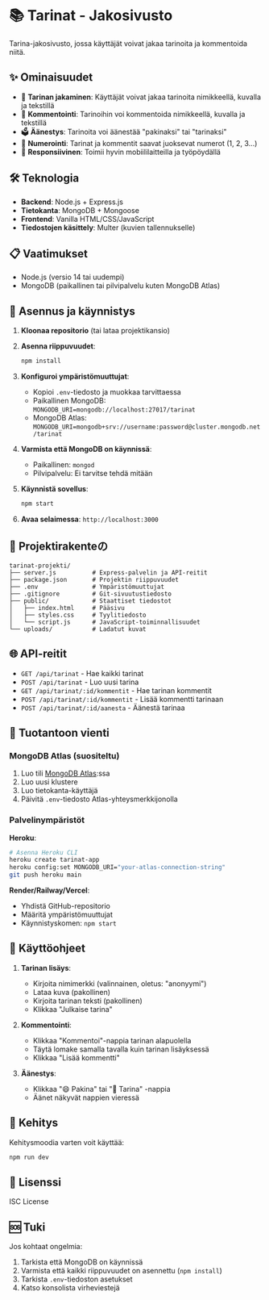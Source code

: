 # 📚 Tarinat - Jakosivusto

Tarina-jakosivusto, jossa käyttäjät voivat jakaa tarinoita ja kommentoida niitä.

## ✨ Ominaisuudet

- 📝 **Tarinan jakaminen**: Käyttäjät voivat jakaa tarinoita nimikkeellä, kuvalla ja tekstillä
- 💬 **Kommentointi**: Tarinoihin voi kommentoida nimikkeellä, kuvalla ja tekstillä
- 🗳️ **Äänestys**: Tarinoita voi äänestää "pakinaksi" tai "tarinaksi"
- 🔢 **Numerointi**: Tarinat ja kommentit saavat juoksevat numerot (1, 2, 3...)
- 📱 **Responsiivinen**: Toimii hyvin mobiililaitteilla ja työpöydällä

## 🛠️ Teknologia

- **Backend**: Node.js + Express.js
- **Tietokanta**: MongoDB + Mongoose
- **Frontend**: Vanilla HTML/CSS/JavaScript
- **Tiedostojen käsittely**: Multer (kuvien tallennukselle)

## 📋 Vaatimukset

- Node.js (versio 14 tai uudempi)
- MongoDB (paikallinen tai pilvipalvelu kuten MongoDB Atlas)

## 🚀 Asennus ja käynnistys

1. **Kloonaa repositorio** (tai lataa projektikansio)

2. **Asenna riippuvuudet**:
   ```bash
   npm install
   ```

3. **Konfiguroi ympäristömuuttujat**:
   - Kopioi `.env`-tiedosto ja muokkaa tarvittaessa
   - Paikallinen MongoDB: `MONGODB_URI=mongodb://localhost:27017/tarinat`
   - MongoDB Atlas: `MONGODB_URI=mongodb+srv://username:password@cluster.mongodb.net/tarinat`

4. **Varmista että MongoDB on käynnissä**:
   - Paikallinen: `mongod`
   - Pilvipalvelu: Ei tarvitse tehdä mitään

5. **Käynnistä sovellus**:
   ```bash
   npm start
   ```

6. **Avaa selaimessa**: `http://localhost:3000`

## 📁 Projektirakenteの

```
tarinat-projekti/
├── server.js          # Express-palvelin ja API-reitit
├── package.json       # Projektin riippuvuudet
├── .env               # Ympäristömuuttujat
├── .gitignore         # Git-sivuutustiedosto
├── public/            # Staattiset tiedostot
│   ├── index.html     # Pääsivu
│   ├── styles.css     # Tyylitiedosto
│   └── script.js      # JavaScript-toiminnallisuudet
└── uploads/           # Ladatut kuvat
```

## 🌐 API-reitit

- `GET /api/tarinat` - Hae kaikki tarinat
- `POST /api/tarinat` - Luo uusi tarina
- `GET /api/tarinat/:id/kommentit` - Hae tarinan kommentit
- `POST /api/tarinat/:id/kommentit` - Lisää kommentti tarinaan
- `POST /api/tarinat/:id/aanesta` - Äänestä tarinaa

## 🔧 Tuotantoon vienti

### MongoDB Atlas (suositeltu)

1. Luo tili [MongoDB Atlas](https://www.mongodb.com/atlas):ssa
2. Luo uusi klustere
3. Luo tietokanta-käyttäjä
4. Päivitä `.env`-tiedosto Atlas-yhteysmerkkijonolla

### Palvelinympäristöt

**Heroku**:
```bash
# Asenna Heroku CLI
heroku create tarinat-app
heroku config:set MONGODB_URI="your-atlas-connection-string"
git push heroku main
```

**Render/Railway/Vercel**:
- Yhdistä GitHub-repositorio
- Määritä ympäristömuuttujat
- Käynnistyskomen: `npm start`

## 📝 Käyttöohjeet

1. **Tarinan lisäys**:
   - Kirjoita nimimerkki (valinnainen, oletus: "anonyymi")
   - Lataa kuva (pakollinen)
   - Kirjoita tarinan teksti (pakollinen)
   - Klikkaa "Julkaise tarina"

2. **Kommentointi**:
   - Klikkaa "Kommentoi"-nappia tarinan alapuolella
   - Täytä lomake samalla tavalla kuin tarinan lisäyksessä
   - Klikkaa "Lisää kommentti"

3. **Äänestys**:
   - Klikkaa "😄 Pakina" tai "📖 Tarina" -nappia
   - Äänet näkyvät nappien vieressä

## 🤝 Kehitys

Kehitysmoodia varten voit käyttää:
```bash
npm run dev
```

## 📄 Lisenssi

ISC License

## 🆘 Tuki

Jos kohtaat ongelmia:
1. Tarkista että MongoDB on käynnissä
2. Varmista että kaikki riippuvuudet on asennettu (`npm install`)
3. Tarkista `.env`-tiedoston asetukset
4. Katso konsolista virheviestejä
